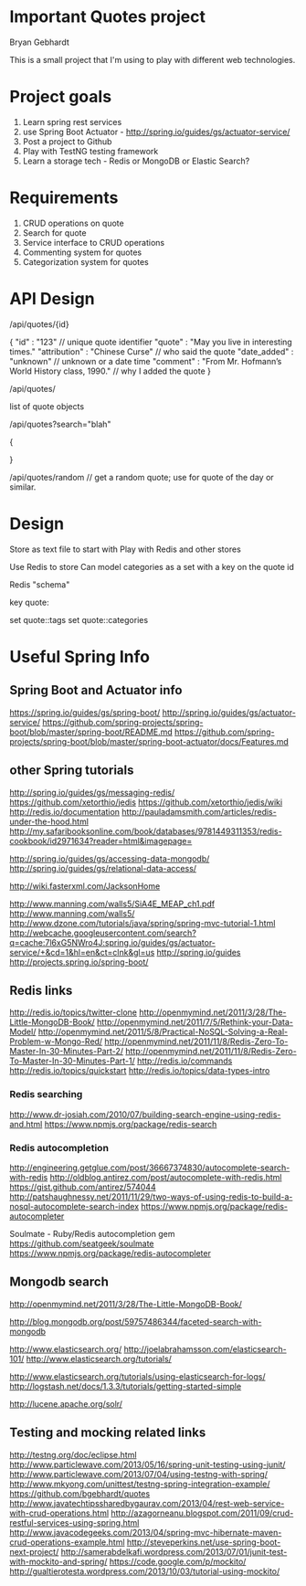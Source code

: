 # Important Quotes project

Bryan Gebhardt

This is a small project that I'm using to play with different web technologies.

# Project goals

1. Learn spring rest services
  1. use Spring Boot Actuator - http://spring.io/guides/gs/actuator-service/
1. Post a project to Github
1. Play with TestNG testing framework
1. Learn a storage tech - Redis or MongoDB or Elastic Search?


# Requirements

1. CRUD operations on quote
1. Search for quote
1. Service interface to CRUD operations
2. Commenting system for quotes
2. Categorization system for quotes

# API Design

/api/quotes/{id}

{
	"id" : "123" // unique quote identifier
	"quote" : "May you live in interesting times."
	"attribution" : "Chinese Curse" // who said the quote
	"date_added" : "unknown" // unknown or a date time
	"comment" : "From Mr. Hofmann’s World History class, 1990." // why I added the quote
}

/api/quotes/

list of quote objects


/api/quotes?search="blah"

{

}

/api/quotes/random  // get a random quote; use for quote of the day or similar.

# Design

Store as text file to start with
Play with Redis and other stores

Use Redis to store
Can model categories as a set with a key on the quote id 

Redis "schema"

key quote:<id>

set quote:<id>:tags
set quote:<id>:categories



# Useful Spring Info


## Spring Boot and Actuator info
https://spring.io/guides/gs/spring-boot/
http://spring.io/guides/gs/actuator-service/
https://github.com/spring-projects/spring-boot/blob/master/spring-boot/README.md
https://github.com/spring-projects/spring-boot/blob/master/spring-boot-actuator/docs/Features.md

## other Spring tutorials

http://spring.io/guides/gs/messaging-redis/
https://github.com/xetorthio/jedis
https://github.com/xetorthio/jedis/wiki
http://redis.io/documentation
http://pauladamsmith.com/articles/redis-under-the-hood.html
http://my.safaribooksonline.com/book/databases/9781449311353/redis-cookbook/id2971634?reader=html&imagepage=

http://spring.io/guides/gs/accessing-data-mongodb/
http://spring.io/guides/gs/relational-data-access/

http://wiki.fasterxml.com/JacksonHome

http://www.manning.com/walls5/SiA4E_MEAP_ch1.pdf
http://www.manning.com/walls5/
http://www.dzone.com/tutorials/java/spring/spring-mvc-tutorial-1.html
http://webcache.googleusercontent.com/search?q=cache:7l6xG5NWro4J:spring.io/guides/gs/actuator-service/+&cd=1&hl=en&ct=clnk&gl=us
http://spring.io/guides
http://projects.spring.io/spring-boot/


## Redis links
http://redis.io/topics/twitter-clone
http://openmymind.net/2011/3/28/The-Little-MongoDB-Book/
http://openmymind.net/2011/7/5/Rethink-your-Data-Model/
http://openmymind.net/2011/5/8/Practical-NoSQL-Solving-a-Real-Problem-w-Mongo-Red/
http://openmymind.net/2011/11/8/Redis-Zero-To-Master-In-30-Minutes-Part-2/
http://openmymind.net/2011/11/8/Redis-Zero-To-Master-In-30-Minutes-Part-1/
http://redis.io/commands
http://redis.io/topics/quickstart
http://redis.io/topics/data-types-intro

### Redis searching
http://www.dr-josiah.com/2010/07/building-search-engine-using-redis-and.html
https://www.npmjs.org/package/redis-search

### Redis autocompletion
http://engineering.getglue.com/post/36667374830/autocomplete-search-with-redis
http://oldblog.antirez.com/post/autocomplete-with-redis.html    https://gist.github.com/antirez/574044
http://patshaughnessy.net/2011/11/29/two-ways-of-using-redis-to-build-a-nosql-autocomplete-search-index
https://www.npmjs.org/package/redis-autocompleter

Soulmate - Ruby/Redis autocompletion gem https://github.com/seatgeek/soulmate
https://www.npmjs.org/package/redis-autocompleter

## Mongodb search
http://openmymind.net/2011/3/28/The-Little-MongoDB-Book/

http://blog.mongodb.org/post/59757486344/faceted-search-with-mongodb

http://www.elasticsearch.org/
http://joelabrahamsson.com/elasticsearch-101/
http://www.elasticsearch.org/tutorials/


http://www.elasticsearch.org/tutorials/using-elasticsearch-for-logs/
http://logstash.net/docs/1.3.3/tutorials/getting-started-simple

http://lucene.apache.org/solr/

## Testing and mocking related links

http://testng.org/doc/eclipse.html
http://www.particlewave.com/2013/05/16/spring-unit-testing-using-junit/
http://www.particlewave.com/2013/07/04/using-testng-with-spring/
http://www.mkyong.com/unittest/testng-spring-integration-example/
https://github.com/bgebhardt/quotes
http://www.javatechtipssharedbygaurav.com/2013/04/rest-web-service-with-crud-operations.html
http://azagorneanu.blogspot.com/2011/09/crud-restful-services-using-spring.html
http://www.javacodegeeks.com/2013/04/spring-mvc-hibernate-maven-crud-operations-example.html
http://steveperkins.net/use-spring-boot-next-project/
http://samerabdelkafi.wordpress.com/2013/07/01/junit-test-with-mockito-and-spring/
https://code.google.com/p/mockito/
http://gualtierotesta.wordpress.com/2013/10/03/tutorial-using-mockito/


